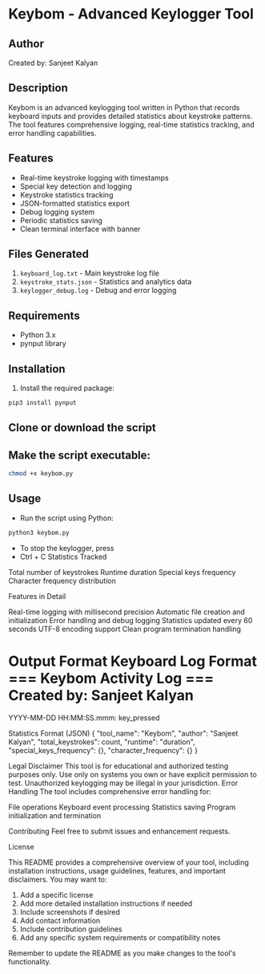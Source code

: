 # Keybom - Advanced Keylogger Tool

## Author
Created by: Sanjeet Kalyan

## Description
Keybom is an advanced keylogging tool written in Python that records keyboard inputs and provides detailed statistics about keystroke patterns. The tool features comprehensive logging, real-time statistics tracking, and error handling capabilities.

## Features
- Real-time keystroke logging with timestamps
- Special key detection and logging
- Keystroke statistics tracking
- JSON-formatted statistics export
- Debug logging system
- Periodic statistics saving
- Clean terminal interface with banner

## Files Generated
1. `keyboard_log.txt` - Main keystroke log file
2. `keystroke_stats.json` - Statistics and analytics data
3. `keylogger_debug.log` - Debug and error logging

## Requirements
- Python 3.x
- pynput library

## Installation
1. Install the required package:
```bash
pip3 install pynput

```

## Clone or download the script
## Make the script executable:
```bash
chmod +x keybom.py

```

## Usage
- Run the script using Python:
```bash
python3 keybom.py
```
- To stop the keylogger, press
- Ctrl + C
Statistics Tracked

Total number of keystrokes
Runtime duration
Special keys frequency
Character frequency distribution

Features in Detail

Real-time logging with millisecond precision
Automatic file creation and initialization
Error handling and debug logging
Statistics updated every 60 seconds
UTF-8 encoding support
Clean program termination handling

Output Format
Keyboard Log Format
=== Keybom Activity Log ===
Created by: Sanjeet Kalyan
========================================
YYYY-MM-DD HH:MM:SS.mmm: key_pressed

Statistics Format (JSON)
{
    "tool_name": "Keybom",
    "author": "Sanjeet Kalyan",
    "total_keystrokes": count,
    "runtime": "duration",
    "special_keys_frequency": {},
    "character_frequency": {}
}

Legal Disclaimer
This tool is for educational and authorized testing purposes only. Use only on systems you own or have explicit permission to test. Unauthorized keylogging may be illegal in your jurisdiction.
Error Handling
The tool includes comprehensive error handling for:

File operations
Keyboard event processing
Statistics saving
Program initialization and termination

Contributing
Feel free to submit issues and enhancement requests.



License

This README provides a comprehensive overview of your tool, including installation instructions, usage guidelines, features, and important disclaimers. You may want to:

1. Add a specific license
2. Add more detailed installation instructions if needed
3. Include screenshots if desired
4. Add contact information
5. Include contribution guidelines
6. Add any specific system requirements or compatibility notes

Remember to update the README as you make changes to the tool's functionality.
